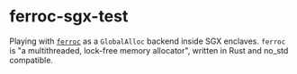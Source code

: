 # ferroc-sgx-test

Playing with [`ferroc`](https://github.com/js2xxx/ferroc) as a `GlobalAlloc`
backend inside SGX enclaves. `ferroc` is "a multithreaded, lock-free memory
allocator", written in Rust and no_std compatible.
